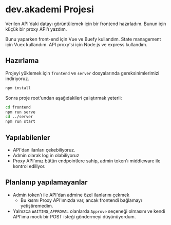 # dev.akademi Projesi

Verilen API'daki datayı görüntülemek için bir frontend hazırladım. Bunun için küçük bir proxy API'ı yazdım.

Bunu yaparken front-end için Vue ve Buefy kullandım. State management için Vuex kullandım. API proxy'si için Node.js ve express kullandım.

## Hazırlama

Projeyi yüklemek için `frontend` ve `server` dosyalarında gereksinimlerimizi indiriyoruz.
```sh
npm install
```

Sonra proje root'undan aşağıdakileri çalıştırmak yeterli:

```sh
cd frontend
npm run serve
cd ../server
npm run start
```

## Yapılabilenler
- API'dan ilanları çekebiliyoruz. 
- Admin olarak log in olabiliyoruz
- Proxy API'ımız bütün endpointlere sahip, admin token'ı middleware ile kontrol ediliyor.

## Planlanıp yapılamayanlar
- Admin token'ı ile API'dan admine özel ilanlarını çekmek
    - Bu kısmı Proxy API'ımızda var, ancak frontendi bağlamayı yetiştiremedim.
- Yalnızca `WAITING_APPROVAL` olanlarda `Approve` seçeneği olmasını ve kendi API'ıma mock bir POST isteği göndermeyi düşünüyordum.

